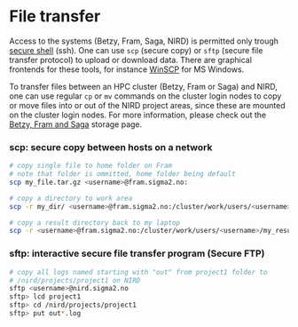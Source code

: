 # File transfer

Access to the systems (Betzy, Fram, Saga, NIRD) is permitted only trough [secure
shell](https://en.wikipedia.org/wiki/Secure_Shell) (ssh).  One can use `scp`
(secure copy) or `sftp` (secure file transfer protocol) to upload or download
data. There are graphical frontends for these tools, for instance
[WinSCP](file_transfer/WinSCP.md) for MS Windows.

To transfer files between an HPC cluster (Betzy, Fram or Saga) and NIRD, one can use regular
`cp` or `mv` commands on the cluster login nodes to copy or
move files into or out of the NIRD project areas, since these are
mounted on the cluster login nodes.  For more information,
please check out the [Betzy, Fram and Saga](clusters.md) storage page.


### scp: secure copy between hosts on a network

```bash
# copy single file to home folder on Fram
# note that folder is ommitted, home folder being default
scp my_file.tar.gz <username>@fram.sigma2.no:

# copy a directory to work area
scp -r my_dir/ <username>@fram.sigma2.no:/cluster/work/users/<username>/

# copy a result directory back to my laptop
scp -r <username>@fram.sigma2.no:/cluster/work/users/<username>/my_results /home/some/place
```


### sftp: interactive secure file transfer program (Secure FTP)

```bash
# copy all logs named starting with "out" from project1 folder to
# /nird/projects/project1 on NIRD
sftp <username>@nird.sigma2.no
sftp> lcd project1
sftp> cd /nird/projects/project1
sftp> put out*.log
```
